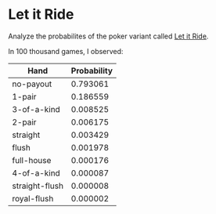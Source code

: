 # Let it Ride

Analyze the probabilites of the poker variant called [Let it Ride](https://casinos.ballys.com/atlantic-city/files/6406/BLYS_AC-LetitRide-GamingGuide-4x9-v4.pdf).


In 100 thousand games, I observed:

| Hand            | Probability |
|-----------------|-------------|
| no-payout       | 0.793061    |
| 1-pair          | 0.186559    |
| 3-of-a-kind     | 0.008525    |
| 2-pair          | 0.006175    |
| straight        | 0.003429    |
| flush           | 0.001978    |
| full-house      | 0.000176    |
| 4-of-a-kind     | 0.000087    |
| straight-flush  | 0.000008    |
| royal-flush     | 0.000002    |
